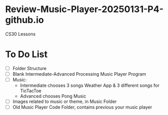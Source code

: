 # Review-Music-Player-20250131-P4-github.io
CS30 Lessons

# To Do List
- [ ] Folder Structure
- [ ] Blank Intermediate-Advanced Processing Music Player Program
- [ ] Music:
    - Intermediate chooses 3 songs Weather App & 3 different songs for TicTacToe
    - Advanced chooses Pong Music
- [ ] Images related to music or theme, in Music Folder
- [ ] Old Music Player Code Folder, contains previous your music player